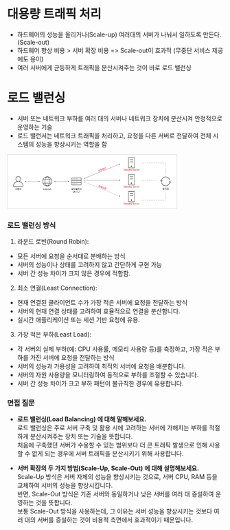 # 대용량 트래픽 처리
- 하드웨어의 성능을 올리거나(Scale-up) 여러대의 서버가 나눠서 일하도록 만든다.(Scale-out)
- 하드웨어 향상 비용 > 서버 확장 비용 => Scale-out이 효과적 (무중단 서비스 제공에도 용이)
- 여러 서버에게 균등하게 트래픽을 분산시켜주는 것이 바로 로드 밸런싱

# 로드 밸런싱

- 서버 또는 네트워크 부하를 여러 대의 서버나 네트워크 장치에 분산시켜 안정적으로 운영하는 기술
- 로드 밸런서는 네트워크 트래픽을 처리하고, 요청을 다른 서버로 전달하여 전체 시스템의 성능을 향상시키는 역할을 함

![img.png](img.png)

### 로드 밸런싱 방식
1. 라운드 로빈(Round Robin):
- 모든 서버에 요청을 순서대로 분배하는 방식
- 서버의 성능이나 상태를 고려하지 않고 간단하게 구현 가능
- 서버 간 성능 차이가 크지 않은 경우에 적합함.
2. 최소 연결(Least Connection):
- 현재 연결된 클라이언트 수가 가장 적은 서버에 요청을 전달하는 방식
- 서버의 현재 연결 상태를 고려하여 효율적으로 연결을 분산합니다.
- 실시간 애플리케이션 또는 세션 기반 요청에 유용.
3. 가장 적은 부하(Least Load):
- 각 서버의 실제 부하(예: CPU 사용률, 메모리 사용량 등)를 측정하고, 가장 적은 부하를 가진 서버에 요청을 전달하는 방식
- 서버의 성능과 가용성을 고려하여 최적의 서버에 요청을 배분합니다.
- 서버의 자원 사용량을 모니터링하여 동적으로 부하를 조절할 수 있습니다.
- 서버 간 성능 차이가 크고 부하 패턴이 불규칙한 경우에 유용합니다.

### 면접 질문
- **로드 밸런싱(Load Balancing) 에 대해 말해보세요.** <br>
로드 밸런싱은 주로 서버 구축 및 활용 시에 고려하는 서버에 가해지는 부하를 적절하게 분산시켜주는 장치 또는 기술을 뜻합니다. <br>
처음에 구축했던 서버가 수용할 수 있는 범위보다 더 큰 트래픽 발생으로 인해 사용할 수 없게 되는 경우에 서버 트래픽을 분산시키기 위해 사용합니다.


- **서버 확장의 두 가지 방법(Scale-Up, Scale-Out) 에 대해 설명해보세요.** <br>
Scale-Up 방식은 서버 자체의 성능을 향상시키는 것으로, 서버 CPU, RAM 등을 교체하여 서버의 성능을 향상시킵니다. <br>
반면, Scale-Out 방식은 기존 서버와 동일하거나 낮은 서버를 여러 대 증설하여 운영하는 것을 뜻합니다. <br>
보통 Scale-Out 방식을 사용하는데, 그 이유는 서버 성능을 향상시키는 것보다 여러 대의 서버를 증설하는 것이 비용적 측면에서 효과적이기 때문입니다.
